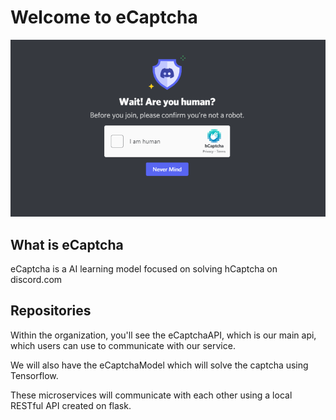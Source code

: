 # Welcome to eCaptcha
<p align="center">
  <img src="profile/tnld76wp34z71.png">
</p>

## What is eCaptcha
eCaptcha is a AI learning model focused on solving hCaptcha on discord.com


## Repositories

Within the organization, you'll see the eCaptchaAPI, which is our main api, which users can use to communicate with our service. 

We will also have the eCaptchaModel which will solve the captcha using Tensorflow. 

These microservices will communicate with each other using a local RESTful API created on flask.
